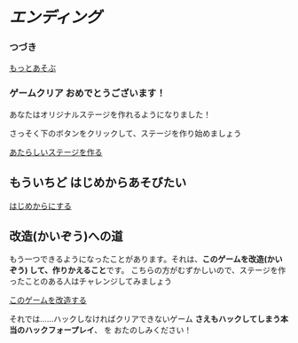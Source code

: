 # *エンディング*

### つづき

[もっとあそぶ](https://www.hackforplay.xyz/pickup)

### ゲームクリア おめでとうございます！

あなたはオリジナルステージを作れるようになりました！

さっそく下のボタンをクリックして、ステージを作り始めましょう

[あたらしいステージを作る](https://make-rpg.hackforplay.xyz)

## もういちど はじめからあそびたい

[はじめからにする](stages/1/index.html)

## 改造(かいぞう)への道

もう一つできるようになったことがあります。それは、**このゲームを改造(かいぞう) して、作りかえること**です。
こちらの方がむずかしいので、ステージを作ったことのある人はチャレンジしてみましょう

[このゲームを改造する](stages/7/index.html)


それでは……ハックしなければクリアできないゲーム
**さえもハックしてしまう本当のハックフォープレイ**、
を おたのしみください！

